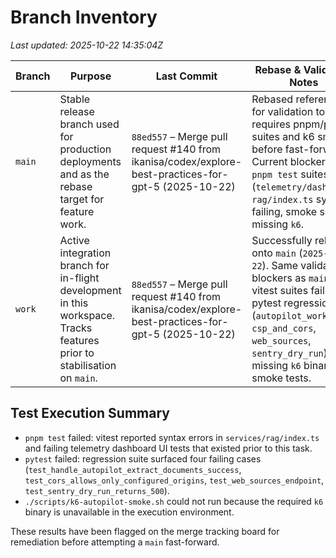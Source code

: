 # Branch Inventory

_Last updated: 2025-10-22 14:35:04Z_

| Branch | Purpose | Last Commit | Rebase & Validation Notes |
| --- | --- | --- | --- |
| `main` | Stable release branch used for production deployments and as the rebase target for feature work. | `88ed557` – Merge pull request #140 from ikanisa/codex/explore-best-practices-for-gpt-5 (2025-10-22) | Rebased reference for validation today; requires pnpm/pytest suites and k6 smoke before fast-forward. Current blockers: `pnpm test` suites (`telemetry/dashboard`, `rag/index.ts` syntax) failing, smoke script missing `k6`. |
| `work` | Active integration branch for in-flight development in this workspace. Tracks features prior to stabilisation on `main`. | `88ed557` – Merge pull request #140 from ikanisa/codex/explore-best-practices-for-gpt-5 (2025-10-22) | Successfully rebased onto `main` (`2025-10-22`). Same validation blockers as `main`: vitest suites failing, pytest regressions (`autopilot_worker`, `csp_and_cors`, `web_sources`, `sentry_dry_run`), and missing `k6` binary for smoke tests. |

## Test Execution Summary
- `pnpm test` failed: vitest reported syntax errors in `services/rag/index.ts` and failing telemetry dashboard UI tests that existed prior to this task.
- `pytest` failed: regression suite surfaced four failing cases (`test_handle_autopilot_extract_documents_success`, `test_cors_allows_only_configured_origins`, `test_web_sources_endpoint`, `test_sentry_dry_run_returns_500`).
- `./scripts/k6-autopilot-smoke.sh` could not run because the required `k6` binary is unavailable in the execution environment.

These results have been flagged on the merge tracking board for remediation before attempting a `main` fast-forward.
